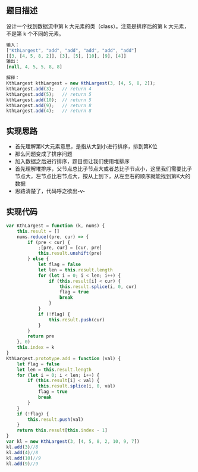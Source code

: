 ## 题目描述
设计一个找到数据流中第 k 大元素的类（class）。注意是排序后的第 k 大元素，不是第 k 个不同的元素。
```js
输入：
["KthLargest", "add", "add", "add", "add", "add"]
[[3, [4, 5, 8, 2]], [3], [5], [10], [9], [4]]
输出：
[null, 4, 5, 5, 8, 8]

解释：
KthLargest kthLargest = new KthLargest(3, [4, 5, 8, 2]);
kthLargest.add(3);   // return 4
kthLargest.add(5);   // return 5
kthLargest.add(10);  // return 5
kthLargest.add(9);   // return 8
kthLargest.add(4);   // return 8
```
## 实现思路
* 首先理解第K大元素意思，是指从大到小进行排序，排到第K位
* 那么问题变成了排序问题
* 加入数据之后进行排序，题目想让我们使用堆排序
* 首先理解堆排序，父节点总比子节点大或者总比子节点小，这里我们需要比子节点大，左节点比右节点大，按从上到下，从左至右的顺序就能找到第K大的数据
* 思路清楚了，代码呼之欲出-v-
## 实现代码
```js
var KthLargest = function (k, nums) {
	this.result = []
	nums.reduce((pre, cur) => {
		if (pre < cur) {
			;[pre, cur] = [cur, pre]
			this.result.unshift(pre)
		} else {
			let flag = false
			let len = this.result.length
			for (let i = 0; i < len; i++) {
				if (this.result[i] < cur) {
					this.result.splice(i, 0, cur)
					flag = true
					break
				}
			}
			if (!flag) {
				this.result.push(cur)
			}
		}
		return pre
	}, 0)
	this.index = k
}
KthLargest.prototype.add = function (val) {
	let flag = false
	let len = this.result.length
	for (let i = 0; i < len; i++) {
		if (this.result[i] < val) {
			this.result.splice(i, 0, val)
			flag = true
			break
		}
	}
	if (!flag) {
		this.result.push(val)
	}
	return this.result[this.index - 1]
}
var kl = new KthLargest(3, [4, 5, 8, 2, 10, 9, 7])
kl.add(3)//8
kl.add(4)//8
kl.add(10)//9
kl.add(9)//9
```